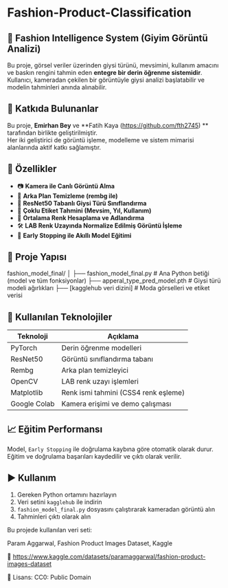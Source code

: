 # Fashion-Product-Classification

## 👗 Fashion Intelligence System (Giyim Görüntü Analizi)

Bu proje, görsel veriler üzerinden giysi türünü, mevsimini, kullanım amacını ve baskın rengini tahmin eden **entegre bir derin öğrenme sistemidir**. Kullanıcı, kameradan çekilen bir görüntüyle giysi analizi başlatabilir ve modelin tahminleri anında alınabilir.

## 👥 Katkıda Bulunanlar

Bu proje, **Emirhan Bey** ve **Fatih Kaya (https://github.com/fth2745) ** tarafından birlikte geliştirilmiştir.  
Her iki geliştirici de görüntü işleme, modelleme ve sistem mimarisi alanlarında aktif katkı sağlamıştır.

## 🚀 Özellikler

- 📷 **Kamera ile Canlı Görüntü Alma**
- 🧼 **Arka Plan Temizleme (rembg ile)**
- 🧠 **ResNet50 Tabanlı Giysi Türü Sınıflandırma**
- 🔖 **Çoklu Etiket Tahmini (Mevsim, Yıl, Kullanım)**
- 🎨 **Ortalama Renk Hesaplama ve Adlandırma**
- 🛠️ **LAB Renk Uzayında Normalize Edilmiş Görüntü İşleme**
- 🛑 **Early Stopping ile Akıllı Model Eğitimi**

## 📂 Proje Yapısı

fashion_model_final/
│
├── fashion_model_final.py # Ana Python betiği (model ve tüm fonksiyonlar)
├── apperal_type_pred_model.pth # Giysi türü modeli ağırlıkları
├── [kagglehub veri dizini] # Moda görselleri ve etiket verisi

## 🧪 Kullanılan Teknolojiler

| Teknoloji     | Açıklama                              |
|---------------|----------------------------------------|
| PyTorch       | Derin öğrenme modelleri               |
| ResNet50      | Görüntü sınıflandırma tabanı          |
| Rembg         | Arka plan temizleyici                 |
| OpenCV        | LAB renk uzayı işlemleri              |
| Matplotlib    | Renk ismi tahmini (CSS4 renk eşleme)  |
| Google Colab  | Kamera erişimi ve demo çalışması      |

## 📈 Eğitim Performansı

Model, `Early Stopping` ile doğrulama kaybına göre otomatik olarak durur. Eğitim ve doğrulama başarıları kaydedilir ve çıktı olarak verilir.

## ▶️ Kullanım

1. Gereken Python ortamını hazırlayın
2. Veri setini `kagglehub` ile indirin
3. `fashion_model_final.py` dosyasını çalıştırarak kameradan görüntü alın
4. Tahminleri çıktı olarak alın

Bu projede kullanılan veri seti:

Param Aggarwal, Fashion Product Images Dataset, Kaggle

🔗 https://www.kaggle.com/datasets/paramaggarwal/fashion-product-images-dataset

📄 Lisans: CC0: Public Domain
